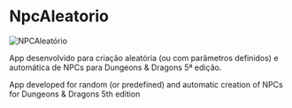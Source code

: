 # NpcAleatorio

![NPCAleatório](https://uploaddeimagens.com.br/images/004/541/729/full/screen01.jpg?1689166686 "NPCAleatório")

App desenvolvido para criação aleatória (ou com parâmetros definidos) e automática de NPCs para Dungeons &amp; Dragons 5ª edição.   


App developed for random (or predefined) and automatic creation of NPCs for Dungeons &amp; Dragons 5th edition
